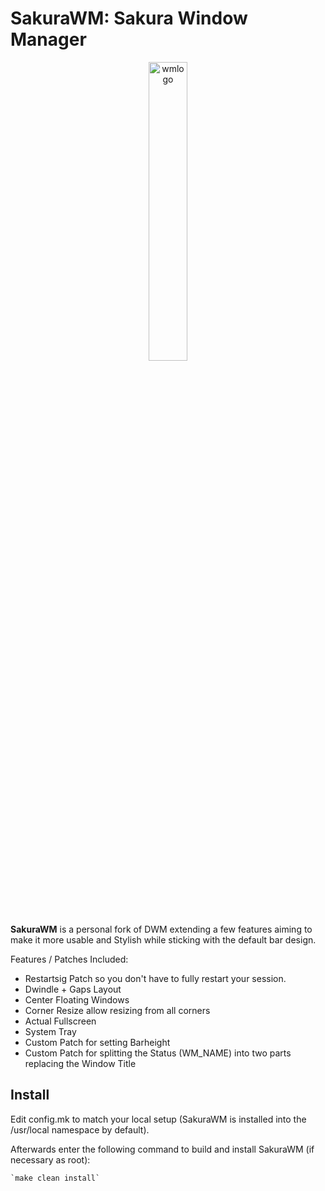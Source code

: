 # SakuraWM: Sakura Window Manager
<p align="center">
    <img src="https://media.discordapp.net/attachments/848349994082893884/1105679752452386846/image.png?width=1098&height=618" style="width: 35%;" alt="wmlogo"></img>
</p>

**SakuraWM** is a personal fork of DWM extending a few features aiming to make it more usable and Stylish while sticking with the default bar design.


Features / Patches Included:
* Restartsig Patch so you don't have to fully restart your session.
* Dwindle + Gaps Layout
* Center Floating Windows
* Corner Resize allow resizing from all corners
* Actual Fullscreen
* System Tray
* Custom Patch for setting Barheight
* Custom Patch for splitting the Status (WM_NAME) into two parts replacing the Window Title

## Install
Edit config.mk to match your local setup (SakuraWM is installed into the /usr/local namespace by default).

Afterwards enter the following command to build and install SakuraWM (if
necessary as root):

    `make clean install`


